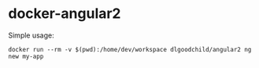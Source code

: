 # docker-angular2

Simple usage: 
```
docker run --rm -v $(pwd):/home/dev/workspace dlgoodchild/angular2 ng new my-app
```
